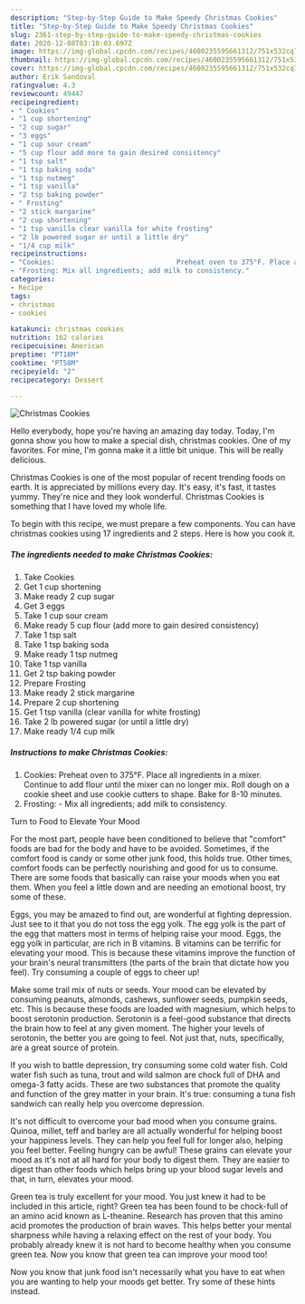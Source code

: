 ```yaml
---
description: "Step-by-Step Guide to Make Speedy Christmas Cookies"
title: "Step-by-Step Guide to Make Speedy Christmas Cookies"
slug: 2361-step-by-step-guide-to-make-speedy-christmas-cookies
date: 2020-12-08T03:10:03.697Z
image: https://img-global.cpcdn.com/recipes/4600235595661312/751x532cq70/christmas-cookies-recipe-main-photo.jpg
thumbnail: https://img-global.cpcdn.com/recipes/4600235595661312/751x532cq70/christmas-cookies-recipe-main-photo.jpg
cover: https://img-global.cpcdn.com/recipes/4600235595661312/751x532cq70/christmas-cookies-recipe-main-photo.jpg
author: Erik Sandoval
ratingvalue: 4.3
reviewcount: 49447
recipeingredient:
- " Cookies"
- "1 cup shortening"
- "2 cup sugar"
- "3 eggs"
- "1 cup sour cream"
- "5 cup flour add more to gain desired consistency"
- "1 tsp salt"
- "1 tsp baking soda"
- "1 tsp nutmeg"
- "1 tsp vanilla"
- "2 tsp baking powder"
- " Frosting"
- "2 stick margarine"
- "2 cup shortening"
- "1 tsp vanilla clear vanilla for white frosting"
- "2 lb powered sugar or until a little dry"
- "1/4 cup milk"
recipeinstructions:
- "Cookies:                              Preheat oven to 375°F. Place all ingredients in a mixer. Continue to add flour until the mixer can no longer mix. Roll dough on a cookie sheet and use cookie cutters to shape. Bake for 8-10 minutes."
- "Frosting: Mix all ingredients; add milk to consistency."
categories:
- Recipe
tags:
- christmas
- cookies

katakunci: christmas cookies 
nutrition: 162 calories
recipecuisine: American
preptime: "PT18M"
cooktime: "PT58M"
recipeyield: "2"
recipecategory: Dessert

---
```



![Christmas Cookies](https://img-global.cpcdn.com/recipes/4600235595661312/751x532cq70/christmas-cookies-recipe-main-photo.jpg)

Hello everybody, hope you're having an amazing day today. Today, I'm gonna show you how to make a special dish, christmas cookies. One of my favorites. For mine, I'm gonna make it a little bit unique. This will be really delicious.

Christmas Cookies is one of the most popular of recent trending foods on earth. It is appreciated by millions every day. It's easy, it's fast, it tastes yummy. They're nice and they look wonderful. Christmas Cookies is something that I have loved my whole life.




To begin with this recipe, we must prepare a few components. You can have christmas cookies using 17 ingredients and 2 steps. Here is how you cook it.

<!--inarticleads1-->

##### The ingredients needed to make Christmas Cookies:

1. Take  Cookies
1. Get 1 cup shortening
1. Make ready 2 cup sugar
1. Get 3 eggs
1. Take 1 cup sour cream
1. Make ready 5 cup flour (add more to gain desired consistency)
1. Take 1 tsp salt
1. Take 1 tsp baking soda
1. Make ready 1 tsp nutmeg
1. Take 1 tsp vanilla
1. Get 2 tsp baking powder
1. Prepare  Frosting
1. Make ready 2 stick margarine
1. Prepare 2 cup shortening
1. Get 1 tsp vanilla (clear vanilla for white frosting)
1. Take 2 lb powered sugar (or until a little dry)
1. Make ready 1/4 cup milk




<!--inarticleads2-->

##### Instructions to make Christmas Cookies:

1. Cookies:                              Preheat oven to 375°F. Place all ingredients in a mixer. Continue to add flour until the mixer can no longer mix. Roll dough on a cookie sheet and use cookie cutters to shape. Bake for 8-10 minutes.
1. Frosting: - Mix all ingredients; add milk to consistency.




Turn to Food to Elevate Your Mood


For the most part, people have been conditioned to believe that "comfort" foods are bad for the body and have to be avoided. Sometimes, if the comfort food is candy or some other junk food, this holds true. Other times, comfort foods can be perfectly nourishing and good for us to consume. There are some foods that basically can raise your moods when you eat them. When you feel a little down and are needing an emotional boost, try some of these.

Eggs, you may be amazed to find out, are wonderful at fighting depression. Just see to it that you do not toss the egg yolk. The egg yolk is the part of the egg that matters most in terms of helping raise your mood. Eggs, the egg yolk in particular, are rich in B vitamins. B vitamins can be terrific for elevating your mood. This is because these vitamins improve the function of your brain's neural transmitters (the parts of the brain that dictate how you feel). Try consuming a couple of eggs to cheer up!

Make some trail mix of nuts or seeds. Your mood can be elevated by consuming peanuts, almonds, cashews, sunflower seeds, pumpkin seeds, etc. This is because these foods are loaded with magnesium, which helps to boost serotonin production. Serotonin is a feel-good substance that directs the brain how to feel at any given moment. The higher your levels of serotonin, the better you are going to feel. Not just that, nuts, specifically, are a great source of protein.

If you wish to battle depression, try consuming some cold water fish. Cold water fish such as tuna, trout and wild salmon are chock full of DHA and omega-3 fatty acids. These are two substances that promote the quality and function of the grey matter in your brain. It's true: consuming a tuna fish sandwich can really help you overcome depression. 

It's not difficult to overcome your bad mood when you consume grains. Quinoa, millet, teff and barley are all actually wonderful for helping boost your happiness levels. They can help you feel full for longer also, helping you feel better. Feeling hungry can be awful! These grains can elevate your mood as it's not at all hard for your body to digest them. They are easier to digest than other foods which helps bring up your blood sugar levels and that, in turn, elevates your mood.

Green tea is truly excellent for your mood. You just knew it had to be included in this article, right? Green tea has been found to be chock-full of an amino acid known as L-theanine. Research has proven that this amino acid promotes the production of brain waves. This helps better your mental sharpness while having a relaxing effect on the rest of your body. You probably already knew it is not hard to become healthy when you consume green tea. Now you know that green tea can improve your mood too!

Now you know that junk food isn't necessarily what you have to eat when you are wanting to help your moods get better. Try  some  of  these  hints  instead.

